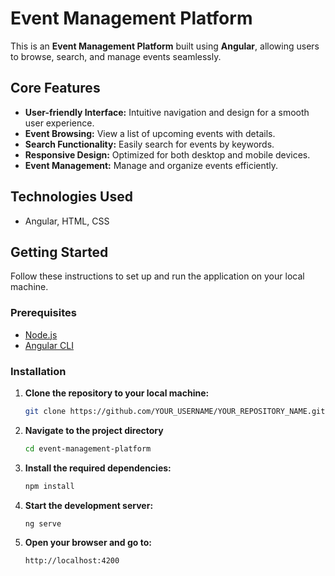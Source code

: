 # Event Management Platform

This is an **Event Management Platform** built using **Angular**, allowing users to browse, search, and manage events seamlessly.

## Core Features

- **User-friendly Interface:** Intuitive navigation and design for a smooth user experience.
- **Event Browsing:** View a list of upcoming events with details.
- **Search Functionality:** Easily search for events by keywords.
- **Responsive Design:** Optimized for both desktop and mobile devices.
- **Event Management:** Manage and organize events efficiently.

## Technologies Used

- Angular, HTML, CSS

## Getting Started

Follow these instructions to set up and run the application on your local machine.

### Prerequisites

- [Node.js](https://nodejs.org/) 
- [Angular CLI](https://angular.io/cli)

### Installation

1. **Clone the repository to your local machine:**
   ```bash
   git clone https://github.com/YOUR_USERNAME/YOUR_REPOSITORY_NAME.git

2. **Navigate to the project directory**
   ```bash
   cd event-management-platform

3. **Install the required dependencies:**
   ```bash
   npm install

4. **Start the development server:**
   ```bash
   ng serve

5. **Open your browser and go to:**
   ```bash
   http://localhost:4200
